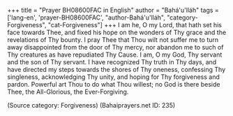 +++
title = "Prayer BH08600FAC in English"
author = "Bahá'u'lláh"
tags = ['lang-en', 'prayer-BH08600FAC', "author-Bahá'u'lláh", "category-Forgiveness", "cat-Forgiveness"]
+++
I am he, O my Lord, that hath set his face towards Thee, and fixed his hope on the wonders of Thy grace and the revelations of Thy bounty.  I pray Thee that Thou wilt not suffer me to turn away disappointed from the door of Thy mercy, nor abandon me to such of Thy creatures as have repudiated Thy Cause.
I am, O my God, Thy servant and the son of Thy servant.  I have recognized Thy truth in Thy days, and have directed my steps towards the shores of Thy oneness, confessing Thy singleness, acknowledging Thy unity, and hoping for Thy forgiveness and pardon.  Powerful art Thou to do what Thou willest; no God is there beside Thee, the All-Glorious, the Ever-Forgiving.

(Source category: Forgiveness)
(Bahaiprayers.net ID: 235)

